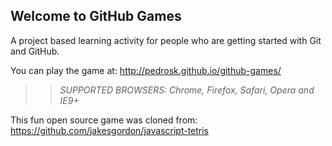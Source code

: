 ## Welcome to GitHub Games

A project based learning activity for people who are getting started with Git and GitHub.

You can play the game at: http://pedrosk.github.io/github-games/

>> _*SUPPORTED BROWSERS*: Chrome, Firefox, Safari, Opera and IE9+_

This fun open source game was cloned from: https://github.com/jakesgordon/javascript-tetris
